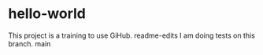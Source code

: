 # hello-world
This project is a training to use GiHub.
readme-edits
I am doing tests on this branch.
main
